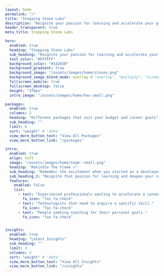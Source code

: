 ```yaml
---
layout: home
permalink: "/"
title: "Stepping Stone Labs"
description: "Reignite your passion for learning and accelerate your growth"
header_transparent: true
meta_title: Stepping Stone Labs

hero:
  enabled: true
  heading: "Stepping Stone Labs"
  sub_heading: "Reignite your passion for learning and accelerate your growth"
  text_color: "#FFFFFF"
  background_color: "#1d2830"
  background_gradient: true
  background_image: "/assets/images/home/stones.png"
  background_image_blend_mode: overlay # "overlay", "multiply", "screen"
  fullscreen_mobile: true
  fullscreen_desktop: false
  height: "370px"
  intro_image: "/assets/images/home/hex-small.png"

packages:
  enabled: true
  columns: 2
  heading: "Different packages that suit your budget and career goals"
  sub_heading: ""
  limit: 6
  sort: "weight" # 'date'
  view_more_button_text: "View All Packages"
  view_more_button_link: "/packages"

intro:
  enabled: true
  align: left
  image: "/assets/images/home/team--small.png"
  heading: "Rekindle The Flame 🔥"
  sub_heading: "Remember the excitement when you started as a developer, when the whole world felt like it was yours to discover?"
  sub_heading_2: "Reignite that passion for learning and deepen your competencies with Stepping Stone Labs' hands-on workshops. You will work with a select group of curious developers to gain in-demand skills and a strong network of peers that will transform you into a respected and valued developer that elevates any team."
  features:
    enabled: false
    list:
      - text: "Experienced professionals wanting to accelerate a career."
        fa_icon: "fas fa-check"
      - text: "Technologists that need to acquire a specific skill."
        fa_icon: "fas fa-check"
      - text: "People seeking coaching for their personal goals."
        fa_icon: "fas fa-check"


insights:
  enabled: true
  heading: "Latest Insights"
  sub_heading: ""
  limit: 3
  columns: 3
  sort: "weight" # 'date'
  view_more_button_text: "View All Insights"
  view_more_button_link: "/insights"
---
```

